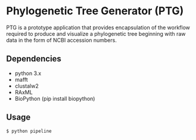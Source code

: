 # Phylogenetic Tree Generator (PTG) 
PTG is a prototype application that provides encapsulation of the workflow required to produce and visualize a
phylogenetic tree beginning with raw data in the form of NCBI accession numbers.

## Dependencies
* python 3.x
* mafft
* clustalw2
* RAxML
* BioPython (pip install biopython)
 
## Usage
```shell script
$ python pipeline
```





